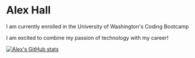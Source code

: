 # Alex Hall
  

  
I am currently enrolled in the University of Washington's Coding Bootcamp

I am excited to combine my passion of technology with my career!



[![Alex's GitHub stats](https://github-readme-stats.vercel.app/api?username=alexh3422)](https://github.com/anuraghazra/github-readme-stats)


